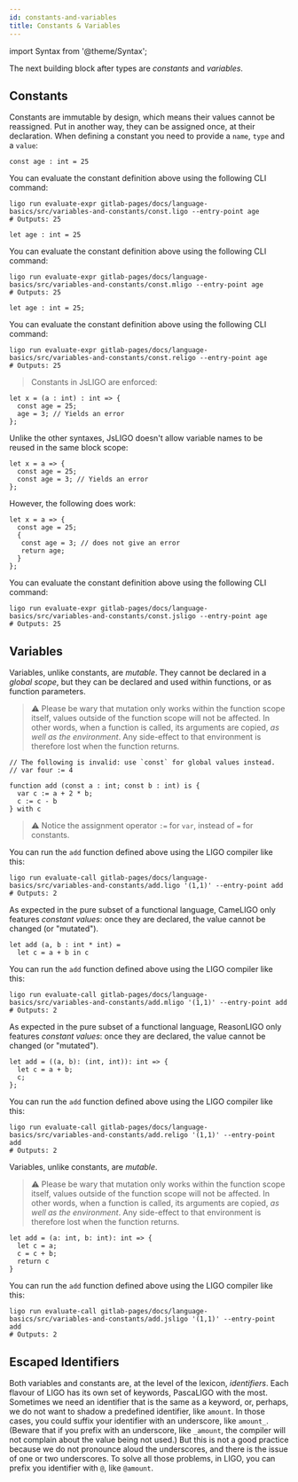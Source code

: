 ```yaml
---
id: constants-and-variables
title: Constants & Variables
---
```


import Syntax from '@theme/Syntax';

The next building block after types are *constants* and *variables*.

## Constants

Constants are immutable by design, which means their values cannot be
reassigned. Put in another way, they can be assigned once, at their
declaration. When defining a constant you need to provide a `name`,
`type` and a `value`:


<Syntax syntax="pascaligo">

```pascaligo group=a
const age : int = 25
```

You can evaluate the constant definition above using the following CLI
command:
```shell
ligo run evaluate-expr gitlab-pages/docs/language-basics/src/variables-and-constants/const.ligo --entry-point age
# Outputs: 25
```

</Syntax>
<Syntax syntax="cameligo">

```cameligo group=a
let age : int = 25
```

You can evaluate the constant definition above using the following CLI
command:
```shell
ligo run evaluate-expr gitlab-pages/docs/language-basics/src/variables-and-constants/const.mligo --entry-point age
# Outputs: 25
```

</Syntax>
<Syntax syntax="reasonligo">

```reasonligo group=a
let age : int = 25;
```

You can evaluate the constant definition above using the following CLI
command:
```shell
ligo run evaluate-expr gitlab-pages/docs/language-basics/src/variables-and-constants/const.religo --entry-point age
# Outputs: 25
```

</Syntax>
<Syntax syntax="jsligo">

> Constants in JsLIGO are enforced:

```jsligo skip
let x = (a : int) : int => {
  const age = 25;
  age = 3; // Yields an error
};
```

Unlike the other syntaxes, JsLIGO doesn't allow variable names to be reused in the same block scope:

```jsligo skip
let x = a => {
  const age = 25;
  const age = 3; // Yields an error
};
```

However, the following does work:

```jsligo group=d
let x = a => {
  const age = 25;
  {
   const age = 3; // does not give an error
   return age;
  }
};
```

You can evaluate the constant definition above using the following CLI
command:
```shell
ligo run evaluate-expr gitlab-pages/docs/language-basics/src/variables-and-constants/const.jsligo --entry-point age
# Outputs: 25
```

</Syntax>


## Variables


<Syntax syntax="pascaligo">

Variables, unlike constants, are *mutable*. They cannot be declared in
a *global scope*, but they can be declared and used within functions,
or as function parameters.

> ⚠️ Please be wary that mutation only works within the function scope
> itself, values outside of the function scope will not be
> affected. In other words, when a function is called, its arguments
> are copied, *as well as the environment*. Any side-effect to that
> environment is therefore lost when the function returns.


```pascaligo group=b
// The following is invalid: use `const` for global values instead.
// var four := 4

function add (const a : int; const b : int) is {
  var c := a + 2 * b;
  c := c - b
} with c
```

> ⚠ Notice the assignment operator `:=` for `var`, instead of `=` for
> constants.

You can run the `add` function defined above using the LIGO compiler
like this:

```shell
ligo run evaluate-call gitlab-pages/docs/language-basics/src/variables-and-constants/add.ligo '(1,1)' --entry-point add
# Outputs: 2
```

</Syntax>
<Syntax syntax="cameligo">

As expected in the pure subset of a functional language, CameLIGO only
features *constant values*: once they are declared, the value cannot
be changed (or "mutated").

```cameligo group=c
let add (a, b : int * int) =
  let c = a + b in c
```

You can run the `add` function defined above using the LIGO compiler
like this:
```shell
ligo run evaluate-call gitlab-pages/docs/language-basics/src/variables-and-constants/add.mligo '(1,1)' --entry-point add
# Outputs: 2
```

</Syntax>
<Syntax syntax="reasonligo">

As expected in the pure subset of a functional language, ReasonLIGO
only features *constant values*: once they are declared, the value
cannot be changed (or "mutated").

```reasonligo group=c
let add = ((a, b): (int, int)): int => {
  let c = a + b;
  c;
};
```

You can run the `add` function defined above using the LIGO compiler
like this:
```shell
ligo run evaluate-call gitlab-pages/docs/language-basics/src/variables-and-constants/add.religo '(1,1)' --entry-point add
# Outputs: 2
```

</Syntax>
<Syntax syntax="jsligo">

Variables, unlike constants, are *mutable*.

> ⚠️ Please be wary that mutation only works within the function scope
> itself, values outside of the function scope will not be
> affected. In other words, when a function is called, its arguments
> are copied, *as well as the environment*. Any side-effect to that
> environment is therefore lost when the function returns.


```jsligo group=b
let add = (a: int, b: int): int => {
  let c = a;
  c = c + b;
  return c
}
```

You can run the `add` function defined above using the LIGO compiler
like this:

```shell
ligo run evaluate-call gitlab-pages/docs/language-basics/src/variables-and-constants/add.jsligo '(1,1)' --entry-point add
# Outputs: 2
```

## Escaped Identifiers

Both variables and constants are, at the level of the lexicon,
_identifiers_. Each flavour of LIGO has its own set of keywords,
PascaLIGO with the most. Sometimes we need an identifier that is the
same as a keyword, or, perhaps, we do not want to shadow a predefined
identifier, like `amount`. In those cases, you could suffix your
identifier with an underscore, like `amount_`. (Beware that if you
prefix with an underscore, like `_amount`, the compiler will not
complain about the value being not used.) But this is not a good
practice because we do not pronounce aloud the underscores, and there
is the issue of one or two underscores. To solve all those problems,
in LIGO, you can prefix you identifier with `@`, like `@amount`.

</Syntax>
